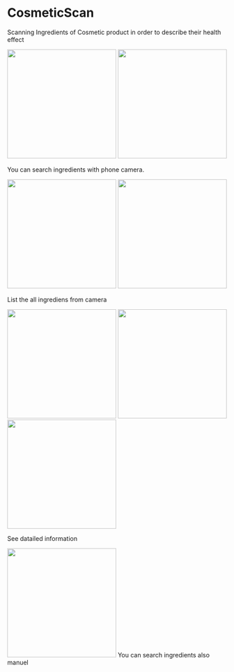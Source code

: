 # CosmeticScan
Scanning Ingredients of Cosmetic product in order to describe their health effect

<img src="https://s19.postimg.cc/3smx319lf/image.png" width="250px" /> <img src="https://s19.postimg.cc/p10ll0tdf/image.png" width="250px" />

You can search ingredients with phone camera.

<img src="https://s19.postimg.cc/gvijmq7nn/image.png" width="250px" /> <img src="https://s19.postimg.cc/m6xg7er5f/image.png" width="250px" />

List the all ingrediens from camera

<img src="https://s19.postimg.cc/5j5y4xjj7/image.png" width="250px" /> <img src="https://s19.postimg.cc/dbwlwvun7/image.png" width="250px" /> <img src="https://s19.postimg.cc/tzo3zeck3/image.png" width="250px" />

See datailed information

<img src="https://s19.postimg.cc/x6inj0pab/image.png" width="250px" />
You can search ingredients also manuel
